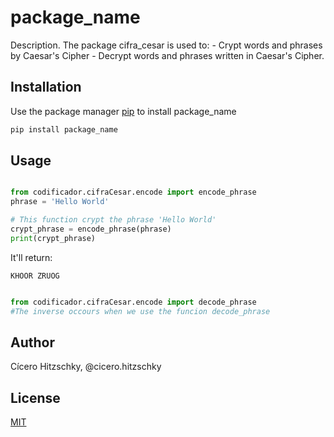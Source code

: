 # package_name

Description. 
The package cifra_cesar is used to:
	- Crypt words and phrases by Caesar's Cipher
	- Decrypt words and phrases written in Caesar's Cipher.
 
## Installation

Use the package manager [pip](https://pip.pypa.io/en/stable/) to install package_name

```bash
pip install package_name
```

## Usage

```python

from codificador.cifraCesar.encode import encode_phrase
phrase = 'Hello World'

# This function crypt the phrase 'Hello World'
crypt_phrase = encode_phrase(phrase)
print(crypt_phrase)
```
It'll return:
```
KHOOR ZRUOG
```
```python

from codificador.cifraCesar.encode import decode_phrase
#The inverse occours when we use the funcion decode_phrase
```

## Author
Cícero Hitzschky, @cicero.hitzschky

## License
[MIT](https://choosealicense.com/licenses/mit/)